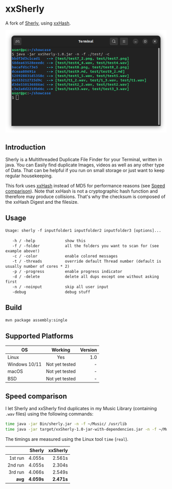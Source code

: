 # xxSherly

A fork of [Sherly](https://github.com/BlyDoesCoding/Sherly), using [xxHash](https://github.com/Cyan4973/xxHash).

![](./images/screenshot.png)

## Introduction

Sherly is a Multithreaded Duplicate File Finder for your Terminal, written in java. You can Easily find duplicate Images, videos as well as any other type of Data. That can be helpful if you run on small storage or just want to keep regular housekeeping.

This fork uses [xxHash](https://github.com/Cyan4973/xxHash) instead of MD5 for performance reasons (see [Speed comparison](#speed-comparison)).
Note that xxHash is not a cryptographic hash function and therefore may produce collisions. That's why the checksum is composed of the xxHash Digest and the filesize.

## Usage

```console
Usage: sherly -f inputfolder1 inputfolder2 inputfolder3 [options]...
 
   -h / -help             show this
   -f / -folder           all the folders you want to scan for (see example above!)
   -c / -color            enable colored messages
   -t / -threads          override default Thread number (default is usually number of cores * 2)
   -p / -progress         enable progress indicator
   -d / -delete           delete all dups except one without asking first
   -n / -noinput          skip all user input
   -debug                 debug stuff
```

## Build

```bash
mvn package assembly:single
```

## Supported Platforms

| OS                |    Working     | Version |
| ----------------- | :------------: | ------: |
| Linux             |      Yes       |     1.0 |
| Windows 10/11     | Not yet tested |       - |
| macOS             | Not yet tested |       - |
| BSD               | Not yet tested |       - |

## Speed comparison

I let Sherly and xxSherly find duplicates in my Music Library (containing `.wav` files) using the following commands:

```bash
time java -jar Bin/sherly.jar -n -f ~/Music/ /usr/lib
time java -jar target/xxSherly-1.0-jar-with-dependencies.jar -n -f ~/Music/ /usr/lib
```

The timings are measured using the Linux tool `time` (`real`).

|           |        Sherly |        xxSherly |
| --------: | ------------: | --------------: |
|  1st run  |        4.055s |          2.561s |
|  2nd run  |        4.055s |          2.304s |
|  3rd run  |        4.066s |          2.549s |
|  **avg**  |    **4.059s** |      **2.471s** |
